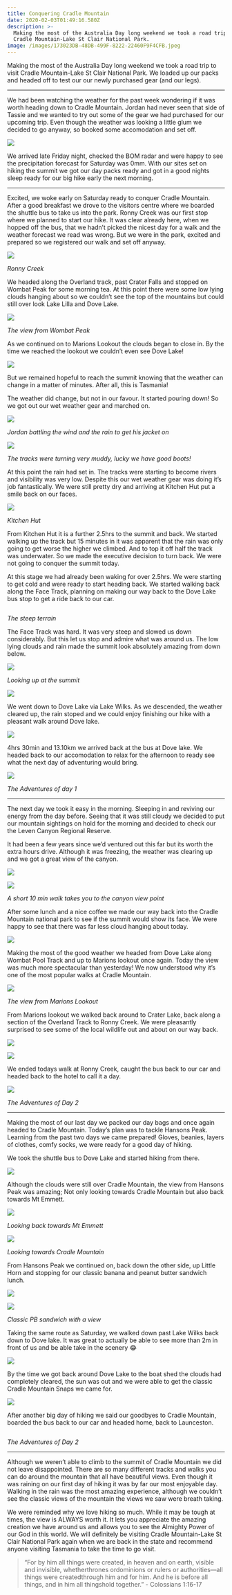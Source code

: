 ```yaml
---
title: Conquering Cradle Mountain
date: 2020-02-03T01:49:16.580Z
description: >-
  Making the most of the Australia Day long weekend we took a road trip to visit
  Cradle Mountain-Lake St Clair National Park.
image: /images/173023DB-48DB-499F-8222-22460F9F4CFB.jpeg
---
```

Making the most of the Australia Day long weekend we took a road trip to visit Cradle Mountain-Lake St Clair National Park. We loaded up our packs and headed off to test our our newly purchased gear (and our legs). 

- - -

We had been watching the weather for the past week wondering if it was worth heading down to Cradle Mountain. Jordan had never seen that side of Tassie and we wanted to try out some of the gear we had purchased for our upcoming trip. Even though the weather was looking a little glum we decided to go anyway, so booked some accomodation and set off. 

![](/images/FDBDCAF3-5971-4805-B552-CB41A0A27896.jpeg)

We arrived late Friday night, checked the BOM radar and were happy to see the precipitation forecast for Saturday was 0mm. With our sites set on hiking the summit we got our day packs ready and got in a good nights sleep ready for our big hike early the next morning. 

- - -

Excited, we woke early on Saturday ready to conquer Cradle Mountain. After a good breakfast we drove to the visitors centre where we boarded the shuttle bus to take us into the park. Ronny Creek was our first stop where we planned to start our hike. It was clear already here, when we hopped off the bus, that we hadn’t picked the nicest day for a walk and the weather forecast we read was wrong. But we were in the park, excited and prepared so we registered our walk and set off anyway. 

![](/images/F57968C6-15DB-4AB6-9F96-E47CD71BA7AC.jpeg)

*Ronny Creek*

We headed along the Overland track, past Crater Falls and stopped on Wombat Peak for some morning tea. At this point there were some low lying clouds hanging about so we couldn’t see the top of the mountains but could still over look Lake Lilla and Dove Lake.

![](/images/4C1C9CC6-511A-4C02-AC0E-A01B0BDA98C4.jpeg)

*The view from Wombat Peak*

As we continued on to Marions Lookout the clouds began to close in. By the time we reached the lookout we couldn’t even see Dove Lake!

![](/images/E0FE27BB-60AD-4CBC-BD31-255C60B7425D.jpeg)

But we remained hopeful to reach the summit knowing that the weather can change in a matter of minutes. After all, this is Tasmania!

The weather did change, but not in our favour. It started pouring down! So we got out our wet weather gear and marched on. 

![](/images/86E40FC5-509C-4A7B-887E-FD13DB626866.jpeg)

*Jordan battling the wind and the rain to get his jacket on*

![](/images/F55922C3-FE28-464F-BBC3-6A3D5946EB4E.jpeg)

*The tracks were turning very muddy, lucky we have good boots!*

At this point the rain had set in. The tracks were starting to become rivers and visibility was very low. Despite this our wet weather gear was doing it’s job fantastically. We were still pretty dry and arriving at Kitchen Hut put a smile back on our faces.

![](/images/A3129977-10B6-4DDF-BECD-CE40DBC55DF6.jpeg)

*Kitchen Hut*

From Kitchen Hut it is a further 2.5hrs to the summit and back. We started walking up the track but 15 minutes in it was apparent that the rain was only going to get worse the higher we climbed. And to top it off half the track was underwater. So we made the executive decision to turn back. We were not going to conquer the summit today.

At this stage we had already been waking for over 2.5hrs. We were starting to get cold and were ready to start heading back. We started walking back along the Face Track, planning on making our way back to the Dove Lake bus stop to get a ride back to our car. 

![]()

*The steep terrain* 

The Face Track was hard. It was very steep and slowed us down considerably. But this let us stop and admire what was around us. The low lying clouds and rain made the summit look absolutely amazing from down below.  

![](/images/30D0C1B4-DCC2-416A-8D0E-CB529BA6BA16.jpeg)

*Looking up at the summit*

![](/images/9280B6B2-57E0-4871-AA3B-4D25A701A9D6.jpeg)

We went down to Dove Lake via Lake Wilks. As we descended, the weather cleared up, the rain stoped and we could enjoy finishing our hike with a pleasant walk around Dove lake. 

![](/images/B5EB012E-AC36-42F7-804F-D7A76FA787AC.jpeg)

4hrs 30min and 13.10km we arrived back at the bus at Dove lake. We headed back to our accomodation to relax for the afternoon to ready see what the next day of adventuring would bring.

![](/images/82A8173A-903A-47B4-B651-649C47419D42.jpeg)

*The Adventures of day 1*

- - -

The next day we took it easy in the morning. Sleeping in and reviving our energy from the day before. Seeing that it was still cloudy we decided to put our mountain sightings on hold for the morning and decided to check our the Leven Canyon Regional Reserve.

It had been a few years since we’d ventured out this far but its worth the extra hours drive. Although it was freezing, the weather was clearing up and we got a great view of the canyon. 

![](/images/5DB766C8-55CA-4B5C-B195-FF65153ED9C9.jpeg)

![](/images/F477B7E5-1874-4690-93C9-694C88FF0904.jpeg)

*A short 10 min walk takes you to the canyon view point*

After some lunch and a nice coffee we made our way back into the Cradle Mountain national park to see if the summit would show its face. We were happy to see that there was far less cloud hanging about today.

![](/images/65808689-BF18-4F0D-B91C-2790CA26C0EC.jpeg)

Making the most of the good weather we headed from Dove Lake along Wombat Pool Track and up to Marions lookout once again. Today the view was much more spectacular than yesterday! We now understood why it’s one of the most popular walks at Cradle Mountain. 

![](/images/0A2B6BE8-7F93-4432-8769-69228CC65B1E.jpeg)

*The view from Marions Lookout*

From Marions lookout we walked back around to Crater Lake, back along a section of the Overland Track to Ronny Creek. We were pleasantly surprised to see some of the local wildlife out and about on our way back. 

![](/images/40C17A46-C5C1-4BCE-AD5A-5CF48F278D55.jpeg)

![](/images/5FB8C7FD-5098-4E15-A7AE-7DEBB67608E3.jpeg)

We ended todays walk at Ronny Creek,  caught the bus back to our car and headed back to the hotel to call it a day.

![](/images/067C0210-5A96-4802-8C65-F3E247A5BDC5.jpeg)

*The Adventures of Day 2*

- - -

Making the most of our last day we packed our day bags and once again headed to Cradle Mountain. Today’s plan was to tackle Hansons Peak. Learning from the past two days we came prepared! Gloves, beanies, layers of clothes, comfy socks, we were ready for a good day of hiking. 

We took the shuttle bus to Dove Lake and started hiking from there.  

![](/images/71D97400-323F-4CD9-93FE-C4A483CE981F.jpeg)

Although the clouds were still over Cradle Mountain, the view from Hansons Peak was amazing; Not only looking towards Cradle Mountain but also back towards Mt Emmett. 

![](/images/91EDD771-8A81-4A8E-AB33-849D0E9B559B.jpeg)

*Looking back towards Mt Emmett*

![](/images/99FCC467-BE53-40EA-A207-0343411F5C2B.jpeg)

*Looking towards Cradle Mountain*

From Hansons Peak we continued on, back down the other side, up Little Horn and stopping for our classic banana and peanut butter sandwich lunch.

![](/images/82AF0528-61C7-45CF-B735-8B1A96E69649.jpeg)

![](/images/5D3568CE-FD4B-4AA6-9A39-F4FE818EC94C.jpeg)

*Classic PB sandwich with a view*

Taking the same route as Saturday, we walked down past Lake Wilks back down to Dove lake. It was great to actually be able to see more than 2m in front of us and be able take in the scenery 😂 

![](/images/7B5E951B-2BE2-4509-B7FC-A100938C55A2.jpeg)

By the time we got back around Dove Lake to the boat shed the clouds had completely cleared, the sun was out and we were able to get the classic Cradle Mountain Snaps we came for.

![](/images/3049E4FF-7887-4DC7-B9B9-8DBD0AFE8CB3.jpeg)

After another big day of hiking we said our goodbyes to Cradle Mountain, boarded the bus back to our car and headed home, back to Launceston.

![]()

*The Adventures of Day 2*

- - -

Although we weren’t able to climb to the summit of Cradle Mountain we did not leave disappointed. There are so many different tracks and walks you can do around the mountain that all have beautiful views. Even though it was raining on our first day of hiking it was by far our most enjoyable day. Walking in the rain was the most amazing experience, although we couldn’t see the classic views of the mountain the views we saw were breath taking. 

We were reminded why we love hiking so much. While it may be tough at times, the view is ALWAYS worth it. It lets you appreciate the amazing creation we have around us and allows you to see the Almighty Power of our God in this world. We will definitely be visiting Cradle Mountain-Lake St Clair National Park again when we are back in the state and recommend anyone visiting Tasmania to take the time to go visit. 

> “For by him all things were created, in heaven and on earth, visible and invisible, whetherthrones ordominions or rulers or authorities—all things were createdthrough him and for him. And he is before all things, and in him all thingshold together.” - Colossians 1:16-17
